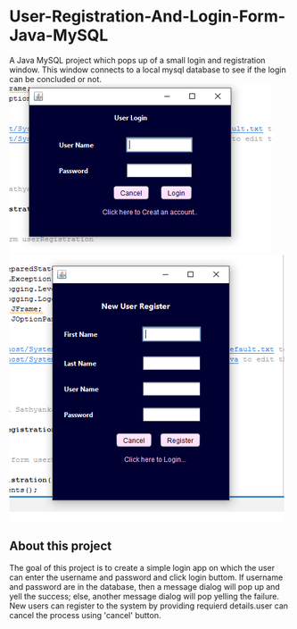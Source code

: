 # User-Registration-And-Login-Form-Java-MySQL
A Java MySQL project which pops up of a small login and registration window. This window connects to a local mysql database to see if the login can be concluded or not.
<br>
![Login Form](Login_ScreenShot.PNG)
![Registration Form](Registration_ScreenShot.PNG)

## About this project
The goal of this project is to create a simple login app on which the user can enter the username and password and click login buttom. If username and password are in the database, then a message dialog will pop up and yell the success; else, another message dialog will pop yelling the failure. New users can register to the system by providing requierd details.user can cancel the process using 'cancel' button. 
